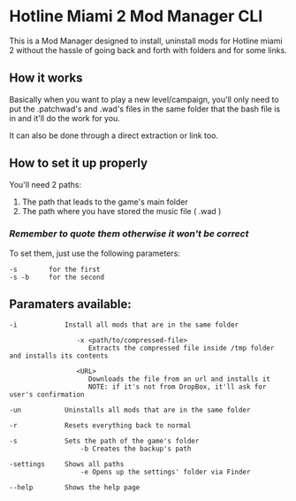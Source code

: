 # Hotline Miami 2 Mod Manager CLI

This is a Mod Manager designed to install, uninstall mods for Hotline miami 2 without the hassle of going back and forth with folders and for some links.

## How it works

Basically when you want to play a new level/campaign, you'll only need to put the .patchwad's and .wad's files in the same folder that the bash file is in and it'll do the work for you.

It can also be done through a direct extraction or link too.

## How to set it up properly

You'll need 2 paths:
1. The path that leads to the game's main folder
2. The path where you have stored the music file ( .wad )

### _Remember to quote them otherwise it won't be correct_

To set them, just use the following parameters: 
```
-s        for the first
-s -b     for the second
```

## Paramaters available:
```
-i            Install all mods that are in the same folder

                 -x <path/to/compressed-file>
                    Extracts the compressed file inside /tmp folder and installs its contents

                 <URL>
                    Downloads the file from an url and installs it
                    NOTE: if it's not from DropBox, it'll ask for user's confirmation

-un           Uninstalls all mods that are in the same folder

-r            Resets everything back to normal

-s            Sets the path of the game's folder
                  -b Creates the backup's path
     
-settings     Shows all paths
                  -e Opens up the settings' folder via Finder

--help        Shows the help page
```